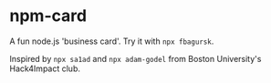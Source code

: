 # npm-card

A fun node.js 'business card'. Try it with `npx fbagursk`.

Inspired by `npx sa1ad` and `npx adam-godel` from Boston University's Hack4Impact club.

